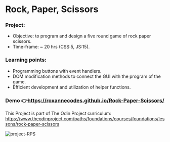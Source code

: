 # Rock, Paper, Scissors
### Project:
 - Objective: to program and design a five round game of rock paper scissors.
- Time-frame:
~ 20 hrs (CSS:5, JS:15).

### Learning points:
- Programming buttons with event handlers.
- DOM modification methods to connect the GUI with the program of the game.
- Efficient development and utilization of helper functions.

### Demo 👉https://roxannecodes.github.io/Rock-Paper-Scissors/
This Project is part of The Odin Project curriculum: https://www.theodinproject.com/paths/foundations/courses/foundations/lessons/rock-paper-scissors

![project-RPS](https://user-images.githubusercontent.com/83316514/120831592-b53ff580-c52d-11eb-8a27-caaab4906bef.JPG)
